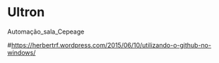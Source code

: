 # Ultron
Automação_sala_Cepeage

#https://herbertrf.wordpress.com/2015/06/10/utilizando-o-github-no-windows/
